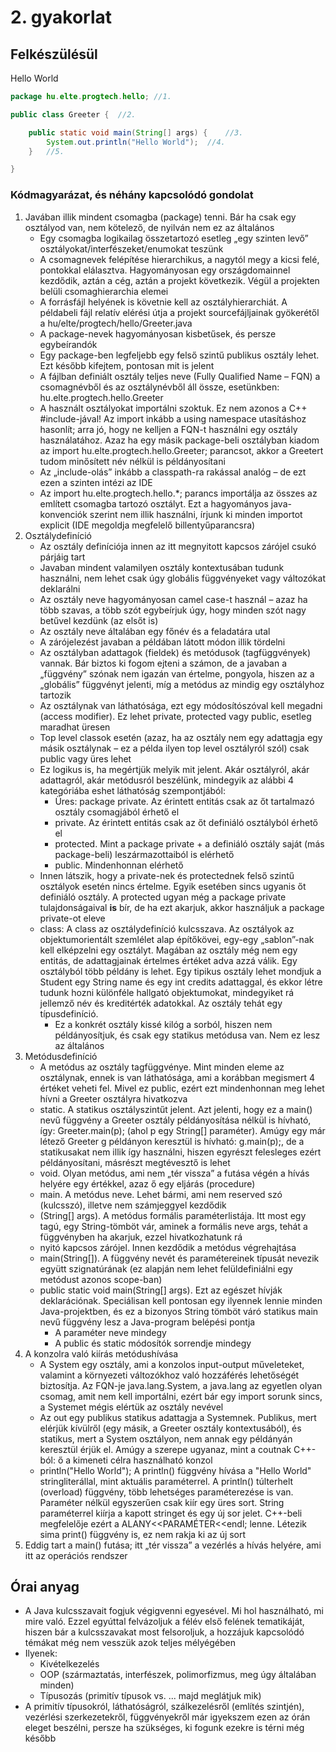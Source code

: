 # 2. gyakorlat

## Felkészülésül

Hello World

```java
package hu.elte.progtech.hello;	//1.

public class Greeter {	//2.

    public static void main(String[] args) {	//3.
        System.out.println("Hello World");	//4.
    }	//5.

}
```

### Kódmagyarázat, és néhány kapcsolódó gondolat

1. Javában illik mindent csomagba (package) tenni. Bár ha csak egy osztályod van, nem kötelező, de nyilván nem ez az általános
	* Egy csomagba logikailag összetartozó esetleg &bdquo;egy szinten levő&rdquo; osztályokat/interfészeket/enumokat teszünk
	* A csomagnevek felépítése hierarchikus, a nagytól megy a kicsi felé, pontokkal elálasztva. Hagyományosan egy országdomainnel kezdődik, aztán a cég, aztán a projekt következik. Végül a projekten belüli csomaghierarchia elemei
	* A forrásfájl helyének is követnie kell az osztályhierarchiát. A példabeli fájl relatív elérési útja a projekt sourcefájljainak gyökerétől a hu/elte/progtech/hello/Greeter.java
	* A package-nevek hagyományosan kisbetűsek, és persze egybeírandók
	* Egy package-ben legfeljebb egy felső szintű publikus osztály lehet. Ezt később kifejtem, pontosan mit is jelent
	* A fájlban definiált osztály teljes neve (Fully Qualified Name &ndash; FQN) a csomagnévből és az osztálynévből áll össze, esetünkben: hu.elte.progtech.hello.Greeter
	* A használt osztályokat importálni szoktuk. Ez nem azonos a C++ #include-jával! Az import inkább a using namespace utasításhoz hasonlít; arra jó, hogy ne kelljen a FQN-t használni egy osztály használatához. Azaz ha egy másik package-beli osztályban kiadom az import hu.elte.progtech.hello.Greeter; parancsot, akkor a Greetert tudom minősített név nélkül is példányosítani
	* Az &bdquo;include-olás&rdquo; inkább a classpath-ra rakással analóg &ndash; de ezt ezen a szinten intézi az IDE
	* Az import hu.elte.progtech.hello.*; parancs importálja az összes az említett csomagba tartozó osztályt. Ezt a hagyományos java-konvenciók szerint nem illik használni, írjunk ki minden importot explicit (IDE megoldja megfelelő billentyűparancsra)
2. Osztálydefiníció
	* Az osztály definíciója innen az itt megnyitott kapcsos zárójel csukó párjáig tart
	* Javaban mindent valamilyen osztály kontextusában tudunk használni, nem lehet csak úgy globális függvényeket vagy változókat deklarálni
	* Az osztály neve hagyományosan camel case-t használ &ndash; azaz ha több szavas, a több szót egybeírjuk úgy, hogy minden szót nagy betűvel kezdünk (az elsőt is)
	* Az osztály neve általában egy főnév és a feladatára utal
	* A zárójelezést javaban a példában látott módon illik tördelni
	* Az osztályban adattagok (fieldek) és metódusok (tagfüggvények) vannak. Bár biztos ki fogom ejteni a számon, de a javaban a &bdquo;függvény&rdquo; szónak nem igazán van értelme, pongyola, hiszen az a &bdquo;globális&rdquo; függvényt jelenti, míg a metódus az mindig egy osztályhoz tartozik
	* Az osztálynak van láthatósága, ezt egy módosítószóval kell megadni (access modifier). Ez lehet private, protected vagy public, esetleg maradhat üresen
	* Top level classok esetén (azaz, ha az osztály nem egy adattagja egy másik osztálynak &ndash; ez a példa ilyen top level osztályról szól) csak public vagy üres lehet
	* Ez logikus is, ha megértjük melyik mit jelent. Akár osztályról, akár adattagról, akár metódusról beszélünk, mindegyik az alábbi 4 kategóriába eshet láthatóság szempontjából:
		* Üres: package private. Az érintett entitás csak az őt tartalmazó osztály csomagjából érhető el
		* private. Az érintett entitás csak az őt definiáló osztályból érhető el
		* protected. Mint a package private + a definiáló osztály saját (más package-beli) leszármazottaiból is elérhető
		* public. Mindenhonnan elérhető
	* Innen látszik, hogy a private-nek és protectednek felső szintű osztályok esetén nincs értelme. Egyik esetében sincs ugyanis őt definiáló osztály. A protected ugyan még a package private tulajdonságaival **is** bír, de ha ezt akarjuk, akkor használjuk a package private-ot eleve
	* class: A class az osztálydefiníció kulcsszava. Az osztályok az objektumorientált szemlélet alap építőkövei, egy-egy &bdquo;sablon&rdquo;-nak kell elképzelni egy osztályt. Magában az osztály még nem egy entitás, de adattagjainak értelmes értéket adva azzá válik. Egy osztályból több példány is lehet. Egy tipikus osztály lehet mondjuk a Student egy String name és egy int credits adattaggal, és ekkor létre tudunk hozni különféle hallgató objektumokat, mindegyiket rá jellemző név és kreditérték adatokkal. Az osztály tehát egy típusdefiníció.
        * Ez a konkrét osztály kissé kilóg a sorból, hiszen nem példányosítjuk, és csak egy statikus metódusa van. Nem ez lesz az általános
3. Metódusdefiníció
    * A metódus az osztály tagfüggvénye. Mint minden eleme az osztálynak, ennek is van láthatósága, ami a korábban megismert 4 értéket veheti fel. Mivel ez public, ezért ezt mindenhonnan meg lehet hívni a Greeter osztályra hivatkozva
	* static. A statikus osztályszintűt jelent. Azt jelenti, hogy ez a main() nevű függvény a Greeter osztály példányosítása nélkül is hívható, így: Greeter.main(p); (ahol p egy String[] paraméter). Amúgy egy már létező Greeter g példányon keresztül is hívható: g.main(p);, de a statikusakat nem illik így használni, hiszen egyrészt felesleges ezért példányosítani, másrészt megtévesztő is lehet
	* void. Olyan metódus, ami nem &bdquo;tér vissza&rdquo; a futása végén a hívás helyére egy értékkel, azaz ő egy eljárás (procedure)
	* main. A metódus neve. Lehet bármi, ami nem reserved szó (kulcsszó), illetve nem számjeggyel kezdődik
	* (String[] args). A metódus formális paraméterlistája. Itt most egy tagú, egy String-tömböt vár, aminek a formális neve args, tehát a függvényben ha akarjuk, ezzel hivatkozhatunk rá
	* nyitó kapcsos zárójel. Innen kezdődik a metódus végrehajtása
	* main(String[]). A függvény nevét és paramétereinek típusát nevezik együtt szignatúrának (ez alapján nem lehet felüldefiniálni egy metódust azonos scope-ban)
	* public static void main(String[] args). Ezt az egészet hívják deklarációnak. Speciálisan kell pontosan egy ilyennek lennie minden Java-projektben, és ez a bizonyos String tömböt váró statikus main nevű függvény lesz a Java-program belépési pontja
		* A paraméter neve mindegy
		* A public és static módosítók sorrendje mindegy
4.	A konzolra való kiírás metódushívása
    * A System egy osztály, ami a konzolos input-output műveleteket, valamint a környezeti változókhoz való hozzáférés lehetőségét biztosítja. Az FQN-je java.lang.System, a java.lang az egyetlen olyan csomag, amit nem kell importálni, ezért bár egy import sorunk sincs, a Systemet mégis elértük az osztály nevével
    * Az out egy publikus statikus adattagja a Systemnek. Publikus, mert elérjük kívülről (egy másik, a Greeter osztály kontextusából), és statikus, mert a System osztályon, nem annak egy példányán keresztül érjük el. Amúgy a szerepe ugyanaz, mint a coutnak C++-ból: ő a kimeneti célra használható konzol
    * println("Hello World"); A println() függvény hívása a "Hello World" stringliterállal, mint aktuális paraméterrel. A println() túlterhelt (overload) függvény, több lehetséges paraméterezése is van. Paraméter nélkül egyszerűen csak kiír egy üres sort. String paraméterrel kiírja a kapott stringet és egy új sor jelet. C++-beli megfelelője ezért a ALANY<<PARAMÉTER<<endl; lenne. Létezik sima print() függvény is, ez nem rakja ki az új sort
5.	Eddig tart a main() futása; itt &bdquo;tér vissza&rdquo; a vezérlés a hívás helyére, ami itt az operációs rendszer

## Órai anyag

* A Java kulcsszavait fogjuk végigvenni egyesével. Mi hol használható, mi mire való. Ezzel egyúttal felvázoljuk a félév első felének tematikáját, hiszen bár a kulcsszavakat most felsoroljuk, a hozzájuk kapcsolódó témákat még nem vesszük azok teljes mélyégében
* Ilyenek:
	* Kivételkezelés
	* OOP (származtatás, interfészek, polimorfizmus, meg úgy általában minden)
	* Típusozás (primitív típusok vs. ... majd meglátjuk mik)
* A primitív típusokról, láthatóságról, szálkezelésről (említés szintjén), vezérlési szerkezetekről, függvényekről már igyekszem ezen az órán eleget beszélni, persze ha szükséges, ki fogunk ezekre is térni még később
